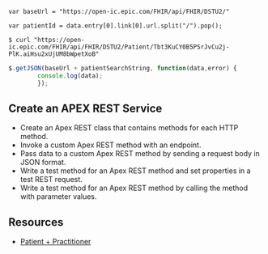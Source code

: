 
`var baseUrl = "https://open-ic.epic.com/FHIR/api/FHIR/DSTU2/"`

`var patientId = data.entry[0].link[0].url.split("/").pop();`

`$ curl "https://open-ic.epic.com/FHIR/api/FHIR/DSTU2/Patient/Tbt3KuCY0B5PSrJvCu2j-PlK.aiHsu2xUjUM8bWpetXoB"`

```javascript
$.getJSON(baseUrl + patientSearchString, function(data,error) {
		console.log(data);
		});
```


## Create an APEX REST Service
* Create an Apex REST class that contains methods for each HTTP method.
* Invoke a custom Apex REST method with an endpoint.
* Pass data to a custom Apex REST method by sending a request body in JSON format.
* Write a test method for an Apex REST method and set properties in a test REST request.
* Write a test method for an Apex REST method by calling the method with parameter values.

## Resources
* [Patient + Practitioner](https://open.epic.com/Clinical/FHIR?whereTo=Patient)
